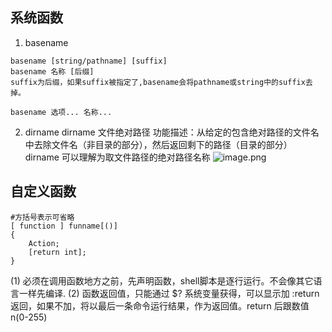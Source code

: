 ## 系统函数
1. basename
```shell
basename [string/pathname] [suffix]
basename 名称 [后缀]
suffix为后缀，如果suffix被指定了,basename会将pathname或string中的suffix去掉。

basename 选项... 名称...
```
2. dirname
dirname 文件绝对路径 功能描述：从给定的包含绝对路径的文件名中去除文件名（非目录的部分），然后返回剩下的路径（目录的部分）
dirname 可以理解为取文件路径的绝对路径名称
![image.png](https://illyber-images.oss-cn-chengdu.aliyuncs.com/202311250633992.png)

## 自定义函数
```shell
#方括号表示可省略
[ function ] funname[()]
{
    Action;
    [return int];
}
```
(1) 必须在调用函数地方之前，先声明函数，shell脚本是逐行运行。不会像其它语言一样先编译.
(2) 函数返回值，只能通过 $? 系统变量获得，可以显示加 :return 返回，如果不加，将以最后一条命令运行结果，作为返回值。return 后跟数值 n(0-255)